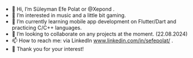 - 👋 Hi, I’m Süleyman Efe Polat or @Xepond .
- 👀 I’m interested in music and a little bit gaming.
- 🌱 I’m currently learning mobile app development on Flutter/Dart and practicing C/C++ languages.
- 💞️ I’m looking to collaborate on any projects at the moment. (22.08.2024)
- 📫 How to reach me: via LinkedIn www.linkedin.com/in/sefepolat/ .
- 🤩 Thank you for your interest!

<!---
Xepond/Xepond is a ✨ special ✨ repository because its `README.md` (this file) appears on your GitHub profile.
You can click the Preview link to take a look at your changes.
--->
